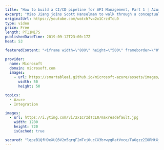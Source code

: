 ```yaml
---
title: "How to build a CI/CD pipeline for API Management, Part 1 | Azure Friday"
excerpt: "Miao Jiang joins Scott Hanselman to walk through a conceptual framework for building a CI/CD pipeline to automate the deployment of APIs into Azure API Management. Learn about common automation challenges with API Management and how the suggested approach addresses these challenges.  For a demonstration,"
originalUrl: https://youtube.com/watch?v=2x1CrzdTcL0
type: video
price: Free
length: PT11M17S
publishedDateTime: 2019-09-12T23:00:17Z
heat: 53

featuredContent: "<iframe width=\"800\" height=\"500\" frameborder=\"0\" src=\"https://www.youtube.com/embed/2x1CrzdTcL0\" allow=\"accelerometer; autoplay; encrypted-media; gyroscope; picture-in-picture\" allowfullscreen></iframe>"

provider:
  name: Microsoft
  domain: microsoft.com
  images:
    - url: https://smartableai.github.io/microsoft-azure/assets/images/organizations/microsoft.com-50x50.jpg
      width: 50
      height: 50

topics:
  - Azure
  - Integration

images:
  - url: https://i.ytimg.com/vi/2x1CrzdTcL0/maxresdefault.jpg
    width: 1280
    height: 720
    isCached: true

secured: "lqpzB1QfH9eXUQ3V2n5qrqF2mTxj0ucCX3brwygRatVxce/TaOgzz2IORMtXjiEV80aU59cp/9Sua0+EUdfHlkjKEwigXm3JsJzZF7G4YBTSIU5mBbUHecfB27ETtL0DBccLXogRvUZlg3EolGIHjVRWyc2lg5U19EkZRYhvsDSGGk3/CBZ8DhYcnB/oZwCUl1OaYU1/UF+4qC33rq3tSFO086M4WvJz2Feix16G93kUXy5J9KxnEyhlNUo7JNU4aPeO7B7eAUv9i3aS06aIorliQAxjv/97aE9gH/XGKPTVELKzz9Zoj0kRTQI8MWsegonjL72w/aTpWsG18Goo09fwPvFghBz4hZHiB8V6ny0TyEItLcQcU3y/F8lfs0ZsCwVvX94JtUe2mGq6vUM5xG8JFnkFC4DWbd+m+8fD8dM=;QbvjbLfJwsMUZ+lPd3HUHA=="
---
```


